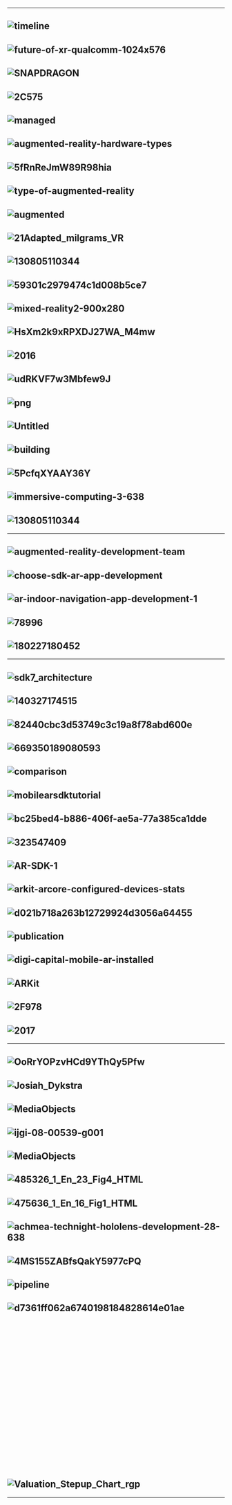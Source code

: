 --------
![timeline](https://d11wkw82a69pyn.cloudfront.net/siteassets/images/sonar_human_machine/timeline-mobile_low.jpg)
-------
![future-of-xr-qualcomm-1024x576](https://voicesofvr.com/wp-content/uploads/2018/10/future-of-xr-qualcomm-1024x576.jpg)
--------
![SNAPDRAGON](https://cdn.wccftech.com/wp-content/uploads/2020/05/QUALCOMM-5G-AR-VR-DEVICES-5G-SNAPDRAGON-SR2.png)
--------
![2C575](https://venturebeat.com/wp-content/uploads/2020/05/xrviewersnow.jpg?resize=1024%2C575&strip=all)
--------
![managed](https://www.qualcomm.com/sites/ember/files/styles/optimize/public/press-releases/managed-images/asset_2.1_xr_viewers_logo_operators_smartphone_oems.jpg?itok=SjQMDoZ1)
--------
![augmented-reality-hardware-types](https://mobidev.biz/wp-content/uploads/2020/01/augmented-reality-hardware-types.png)
--------
![5fRnReJmW89R98hia](https://miro.medium.com/max/3380/1*5fRnReJmW89R98hia-p2aQ.jpeg)
--------
![type-of-augmented-reality](https://magesstudio.com.sg/wp-content/uploads/2020/04/type-of-augmented-reality.jpg)
--------
![augmented](https://image.slidesharecdn.com/augumentedreality-applicationsinmanufacturingandmaintenance-151105035940-lva1-app6891/95/augmented-reality-applications-in-manufacturing-and-maintenance-4-638.jpg?cb=1446696165)
--------
![21Adapted_milgrams_VR](https://upload.wikimedia.org/wikipedia/en/archive/d/d2/20071229194039%21Adapted_milgrams_VR-AR_continuum.png)
--------
![130805110344](https://image.slidesharecdn.com/augmentedrealityforarchitecturalvisualisation-130805110344-phpapp01/95/augmented-reality-for-architectural-visualisation-4-638.jpg?cb=1375700678)
--------
![59301c2979474c1d008b5ce7](https://i.insider.com/59301c2979474c1d008b5ce7?width=1100&format=jpeg&auto=webp)
--------
![mixed-reality2-900x280](https://augmented.org/wp-content/uploads/2016/02/mixed-reality2-900x280.png)
--------
![HsXm2k9xRPXDJ27WA_M4mw](https://miro.medium.com/max/1000/1*HsXm2k9xRPXDJ27WA_M4mw.jpeg)
--------
![2016](https://blog.jayway.com/wp-content/uploads/2016/10/VC.png)
--------
![udRKVF7w3Mbfew9J](https://miro.medium.com/max/2566/0*udRKVF7w3Mbfew9J.png)
--------
![png](https://pennimmersive.files.wordpress.com/2018/10/mr.png?w=1140)
--------
![Untitled](https://i0.wp.com/stage.cameronvetter.com/wp-content/uploads/2017/10/Untitled.png?fit=768%2C433&ssl=1)
--------
![building](https://image.slidesharecdn.com/nlandry-hololens-development-overview-170421154419/95/building-mixed-reality-experiences-for-microsoft-hololens-8-638.jpg?cb=1492789676)
--------
![5PcfqXYAAY36Y](https://pbs.twimg.com/media/C-5PcfqXYAAY36Y.jpg)
--------
![immersive-computing-3-638](https://image.slidesharecdn.com/immersivecomputingenvision20170913-180916212407/95/immersive-computing-3-638.jpg?cb=1537244132)
--------
![130805110344](https://image.slidesharecdn.com/augmentedrealityforarchitecturalvisualisation-130805110344-phpapp01/95/augmented-reality-for-architectural-visualisation-4-638.jpg?cb=1375700678)
--------
---------------
![augmented-reality-development-team](https://mobidev.biz/wp-content/uploads/2020/01/augmented-reality-development-team.png)
--------
![choose-sdk-ar-app-development](https://mobidev.biz/wp-content/uploads/2020/01/choose-sdk-ar-app-development.png)
--------
![ar-indoor-navigation-app-development-1](https://mobidev.biz/wp-content/uploads/2020/01/ar-indoor-navigation-app-development-1.png)
--------
![78996](https://invisible.toys/wp-content/uploads/2017/10/78996.jpg)
--------
![180227180452](https://image.slidesharecdn.com/thefuturearinfrastructure-180227180452/95/the-future-of-augmented-reality-infrastructure-6-638.jpg?cb=1519754756)
-----------
--------
![sdk7_architecture](https://www.wikitude.com/external/doc/documentation/7.2/odg/images/sdk7_architecture.png)
--------
![140327174515](https://image.slidesharecdn.com/losurdoar-cfdreview-140327174515-phpapp01/95/review-and-overview-on-computational-visualization-in-augmented-reality-5-638.jpg?cb=1471217512)
--------
![82440cbc3d53749c3c19a8f78abd600e](https://qph.fs.quoracdn.net/main-qimg-82440cbc3d53749c3c19a8f78abd600e.webp)
--------
![669350189080593](https://www.researchgate.net/profile/Sharvari_Govilkar/publication/276855764/figure/tbl2/AS:669350189080593@1536596929935/Comparison-based-on-overlaying-capability.png)
--------
![comparison](https://www.rapidvaluesolutions.com/wp-content/uploads/2015/06/Feature-comparison-of-AR-providers.png)
--------
![mobilearsdktutorial](https://image.slidesharecdn.com/2013-06-03-augmentedworldexpo-mobilearsdktutorial-130603173704-phpapp02/95/augmented-world-expo-2013-mobile-ar-sdk-comparison-and-tutorial-6-638.jpg?cb=1519967776)
--------
![bc25bed4-b886-406f-ae5a-77a385ca1dde](https://static.packt-cdn.com/products/9781787286436/graphics/bc25bed4-b886-406f-ae5a-77a385ca1dde.png)
--------
![323547409](https://www.researchgate.net/profile/Teemu_Laine2/publication/323547409/figure/tbl4/AS:631603151790105@1527597334372/Mobile-AR-platforms.png)
--------
![AR-SDK-1](https://jelvix.com/wp-content/uploads/2019/11/AR-SDK-1.jpg)
--------
![arkit-arcore-configured-devices-stats](https://mobidev.biz/wp-content/uploads/2020/01/arkit-arcore-configured-devices-stats.png)
--------
![d021b718a263b12729924d3056a64455](https://qph.fs.quoracdn.net/main-qimg-d021b718a263b12729924d3056a64455)
--------
![publication](https://www.researchgate.net/profile/Maximilian_Speicher/publication/325883101/figure/fig2/AS:639757335920678@1529541443652/Example-implementation-of-XD-AR-integrating-with-HoloLens-Tango-and-RoomAlive.png)
--------
![digi-capital-mobile-ar-installed](https://beta.techcrunch.com/wp-content/uploads/2017/09/digi-capital-mobile-ar-installed-base-arkit-vs-arcore-split.jpg)
--------
![ARKit](https://www.vdcresearch.com/News-events/iot-blog/images/ARKit.png)
--------
![2F978](https://media.springernature.com/original/springer-static/image/chp%3A10.1007%2F978-3-030-19501-4_36/MediaObjects/481228_1_En_36_Fig1_HTML.png)
--------
![2017](https://i2.wp.com/blogs.perficient.com/files/2017/10/2-2.png?ssl=1)
--------
---------------
![OoRrYOPzvHCd9YThQy5Pfw](https://miro.medium.com/max/2214/1*OoRrYOPzvHCd9YThQy5Pfw.jpeg)
--------
![Josiah_Dykstra](https://www.researchgate.net/profile/Josiah_Dykstra/publication/318177790/figure/fig2/AS:515462796505088@1499907315527/Workflow-we-followed-for-developing-HoloLens-Apps.png)
--------
![MediaObjects](https://media.springernature.com/original/springer-static/image/chp%3A10.1007%2F978-981-13-9406-5_37/MediaObjects/470060_1_En_37_Fig8_HTML.png)
--------
![ijgi-08-00539-g001](https://www.mdpi.com/ijgi/ijgi-08-00539/article_deploy/html/images/ijgi-08-00539-g001.png)
--------
![MediaObjects](https://media.springernature.com/original/springer-static/image/chp%3A10.1007%2F978-3-030-21607-8_23/MediaObjects/485326_1_En_23_Fig2_HTML.png)
--------
![485326_1_En_23_Fig4_HTML](https://media.springernature.com/original/springer-static/image/chp%3A10.1007%2F978-3-030-21607-8_23/MediaObjects/485326_1_En_23_Fig4_HTML.png)
--------
![475636_1_En_16_Fig1_HTML](https://media.springernature.com/original/springer-static/image/chp%3A10.1007%2F978-3-030-06246-0_16/MediaObjects/475636_1_En_16_Fig1_HTML.png)
--------
![achmea-technight-hololens-development-28-638](https://image.slidesharecdn.com/achmeatechnight-hololensdevelopment-170210072900/95/achmea-technight-hololens-development-28-638.jpg?cb=1486712230)
--------
![4MS155ZABfsQakY5977cPQ](https://miro.medium.com/max/500/1*4MS155ZABfsQakY5977cPQ.png)
--------
![pipeline](https://kloud-blogwpsite-ause-prd-web.azurewebsites.net/wp-content/uploads/2017/11/pipeline.png)
--------
![d7361ff062a6740198184828614e01ae](https://images.ctfassets.net/w4dg3cjf42ew/554QFHbqUg4Oie6SgoSY6e/d7361ff062a6740198184828614e01ae/HoloPiLed.png)
--------
![]()
--------
![]()
--------
![]()
--------
![]()
--------
![]()
--------
![]()
--------
![]()
--------
![]()
--------
![]()
--------
![]()
--------
![]()
--------
![]()
--------
![Valuation_Stepup_Chart_rgp](https://files.pitchbook.com/images/Valuation_Stepup_Chart_rgp.png)
--------
-------
